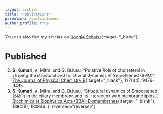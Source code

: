 ```yaml
---
layout: archive
title: "Publications"
permalink: /publications/
author_profile: true
---
```



You can also find my articles on [Google Scholar](https://scholar.google.com/citations?hl=en&user=fqnBaU8AAAAJ){:target="_blank"}

Published
========

2. **S. Kumari**, A. Mitra, and G. Bulusu, “Putative Role of cholesterol in shaping the structural and functional dynamics
of Smoothened (SMO)”, [The Journal of Physical Chemistry B](https://doi.org/10.1021/acs.jpcb.3c02255){:target="_blank"}, 127(44), 9476-9495.
1. **S. Kumari**, A. Mitra, and G. Bulusu, “Structural dynamics of Smoothened (SMO) in the ciliary membrane and its interaction with membrane lipids.”, [Biochimica et Biophysica Acta (BBA)-Biomembranes](https://doi.org/10.1016/j.bbamem.2022.183946){:target="_blank"}, 1864(8), 183946.
{: reversed="reversed"}


